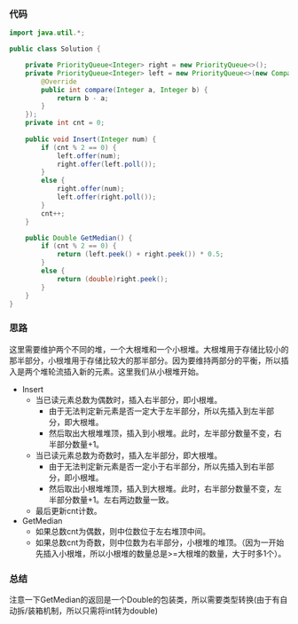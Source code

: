 ### 代码

``` java
import java.util.*;

public class Solution {

    private PriorityQueue<Integer> right = new PriorityQueue<>();
    private PriorityQueue<Integer> left = new PriorityQueue<>(new Comparator<Integer>() {
        @Override
        public int compare(Integer a, Integer b) {
            return b - a;
        }
    });
    private int cnt = 0;
    
    public void Insert(Integer num) {
        if (cnt % 2 == 0) {
            left.offer(num);
            right.offer(left.poll());
        }
        else {
            right.offer(num);
            left.offer(right.poll());
        }
        cnt++;
    }

    public Double GetMedian() {
        if (cnt % 2 == 0) {
            return (left.peek() + right.peek()) * 0.5;
        }
        else {
            return (double)right.peek();
        }
    }
}
```



### 思路

这里需要维护两个不同的堆，一个大根堆和一个小根堆。大根堆用于存储比较小的那半部分，小根堆用于存储比较大的那半部分。因为要维持两部分的平衡，所以插入是两个堆轮流插入新的元素。这里我们从小根堆开始。

* Insert
  * 当已读元素总数为偶数时，插入右半部分，即小根堆。
    * 由于无法判定新元素是否一定大于左半部分，所以先插入到左半部分，即大根堆。
    * 然后取出大根堆堆顶，插入到小根堆。此时，左半部分数量不变，右半部分数量+1。
  * 当已读元素总数为奇数时，插入左半部分，即大根堆。
    * 由于无法判定新元素是否一定小于右半部分，所以先插入到右半部分，即小根堆。
    * 然后取出小根堆堆顶，插入到大根堆。此时，右半部分数量不变，左半部分数量+1。左右两边数量一致。
  * 最后更新cnt计数。
* GetMedian
  * 如果总数cnt为偶数，则中位数位于左右堆顶中间。
  * 如果总数cnt为奇数，则中位数为右半部分，小根堆的堆顶。（因为一开始先插入小根堆，所以小根堆的数量总是>=大根堆的数量，大于时多1个）。



### 总结

注意一下GetMedian的返回是一个Double的包装类，所以需要类型转换(由于有自动拆/装箱机制，所以只需将int转为double)